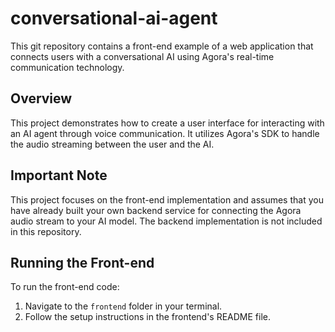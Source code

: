 # conversational-ai-agent

This git repository contains a front-end example of a web application that connects users with a conversational AI using Agora's real-time communication technology.

## Overview

This project demonstrates how to create a user interface for interacting with an AI agent through voice communication. It utilizes Agora's SDK to handle the audio streaming between the user and the AI.

## Important Note

This project focuses on the front-end implementation and assumes that you have already built your own backend service for connecting the Agora audio stream to your AI model. The backend implementation is not included in this repository.

## Running the Front-end

To run the front-end code:

1. Navigate to the `frontend` folder in your terminal.
2. Follow the setup instructions in the frontend's README file.
